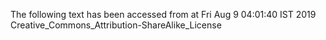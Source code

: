 The following text has been accessed from at Fri Aug 9 04:01:40 IST 2019
Creative_Commons_Attribution-ShareAlike_License

